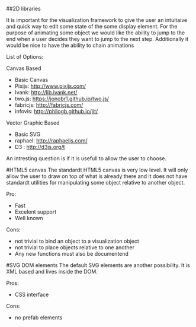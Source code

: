 ##2D libraries

It is important for the visualization framework to give the user an intuitaive and quick way to edit some state of the some display element. For the purpose of animating some object we would like the ability to jump to the end when a user decides they want to jump to the next step. Additionally it would be nice to have the ability to chain animations

List of Options:

Canvas Based
* Basic Canvas 
* Pixijs: http://www.pixijs.com/
* Ivank: http://lib.ivank.net/
* two.js: https://jonobr1.github.io/two.js/
* fabricjs:  http://fabricjs.com/
* infovis: http://philogb.github.io/jit/

Vector Graphic Based
* Basic SVG
* raphael: http://raphaeljs.com/
* D3 : http://d3js.org/t

An intresting question is if it is usefull to allow the user to choose.

#HTML5 canvas
The standardt HTML5 canvas is very low level. It will only allow the user to draw on top of what is already there and it does not have standardt utilities for manipulating some object relative to another object. 


Pro:
* Fast
* Excelent support 
* Well known

Cons:
* not trivial to bind an object to a visualization object
* not trivial to place objects relative to one another
* Any new functions must also be documentend

#SVG DOM elements
The default SVG elements are another possibility. 
It is XML based and lives inside the DOM. 

Pros:
* CSS interface

Cons:
* no prefab elements






